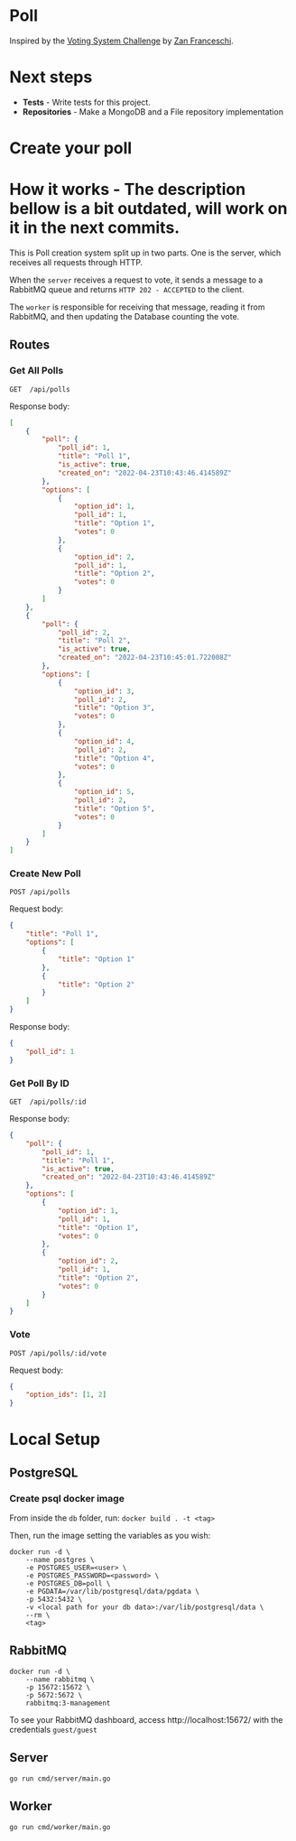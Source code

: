 # Poll
Inspired by the [Voting System Challenge](https://dev.to/zanfranceschi/desafio-sistema-de-votacao-bbb-50e3) by [Zan Franceschi](https://github.com/zanfranceschi).

# Next steps
- **Tests** - Write tests for this project.
- **Repositories** - Make a MongoDB and a File repository implementation

# Create your poll

# How it works - **The description bellow is a bit outdated, will work on it in the next commits.**
This is Poll creation system split up in two parts. One is the server, which receives all requests through HTTP.

When the `server` receives a request to vote, it sends a message to a RabbitMQ queue and returns `HTTP 202 - ACCEPTED` to the client.

The `worker` is responsible for receiving that message, reading it from RabbitMQ, and then updating the Database counting the vote.

## Routes
###  **Get All Polls**
`GET  /api/polls`

Response body:
```json
[
    {
        "poll": {
            "poll_id": 1,
            "title": "Poll 1",
            "is_active": true,
            "created_on": "2022-04-23T10:43:46.414589Z"
        },
        "options": [
            {
                "option_id": 1,
                "poll_id": 1,
                "title": "Option 1",
                "votes": 0
            },
            {
                "option_id": 2,
                "poll_id": 1,
                "title": "Option 2",
                "votes": 0
            }
        ]
    },
    {
        "poll": {
            "poll_id": 2,
            "title": "Poll 2",
            "is_active": true,
            "created_on": "2022-04-23T10:45:01.722008Z"
        },
        "options": [
            {
                "option_id": 3,
                "poll_id": 2,
                "title": "Option 3",
                "votes": 0
            },
            {
                "option_id": 4,
                "poll_id": 2,
                "title": "Option 4",
                "votes": 0
            },
            {
                "option_id": 5,
                "poll_id": 2,
                "title": "Option 5",
                "votes": 0
            }
        ]
    }
]
```

### **Create New Poll**
`POST /api/polls`

Request body:
```json
{
    "title": "Poll 1",
    "options": [
        {
            "title": "Option 1"
        },
        {
            "title": "Option 2"
        }
    ]
}
```
Response body:
```json
{
    "poll_id": 1
}
```

### **Get Poll By ID**
`GET  /api/polls/:id`

Response body:
```json
{
    "poll": {
        "poll_id": 1,
        "title": "Poll 1",
        "is_active": true,
        "created_on": "2022-04-23T10:43:46.414589Z"
    },
    "options": [
        {
            "option_id": 1,
            "poll_id": 1,
            "title": "Option 1",
            "votes": 0
        },
        {
            "option_id": 2,
            "poll_id": 1,
            "title": "Option 2",
            "votes": 0
        }
    ]
}
```

### **Vote**
`POST /api/polls/:id/vote`

Request body:
```json
{    
    "option_ids": [1, 2]
}
```

# Local Setup

## PostgreSQL

### Create psql docker image

From inside the `db` folder, run: `docker build . -t <tag>`

Then, run the image setting the variables as you wish:
```
docker run -d \
    --name postgres \
    -e POSTGRES_USER=<user> \
    -e POSTGRES_PASSWORD=<password> \
    -e POSTGRES_DB=poll \
    -e PGDATA=/var/lib/postgresql/data/pgdata \
    -p 5432:5432 \
    -v <local path for your db data>:/var/lib/postgresql/data \
    --rm \
    <tag>
```

## RabbitMQ
```
docker run -d \
    --name rabbitmq \
    -p 15672:15672 \
    -p 5672:5672 \
    rabbitmq:3-management
```
To see your RabbitMQ dashboard, access http://localhost:15672/ with the credentials `guest/guest`

## Server
`go run cmd/server/main.go`

## Worker
`go run cmd/worker/main.go`